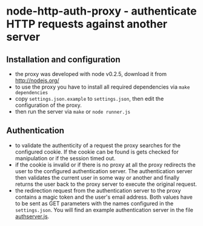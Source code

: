 node-http-auth-proxy - authenticate HTTP requests against another server
========================================================================

Installation and configuration
------------------------------

* the proxy was developed with node v0.2.5, download it from http://nodejs.org/
* to use the proxy you have to install all required dependencies via `make dependencies`
* copy `settings.json.example` to `settings.json`, then edit the configuration of the proxy.
* then run the server via `make` or `node runner.js`


Authentication
--------------

* to validate the authenticity of a request the proxy searches for the configured
  cookie. If the cookie can be found is gets checked for manipulation or if the session
  timed out.
* if the cookie is invalid or if there is no proxy at all the proxy redirects the user
  to the configured authentication server. The authentication server then validates
  the current user in some way or another and finally returns the user back to the
  proxy server to execute the original request.
* the redirection request from the authentication server to the proxy contains a magic token
  and the user's email address. Both values have to be sent as GET parameters with the names
  configured in the `settings.json`. You will find an example authentication server in the
  file [authserver.js](https://github.com/hudora/node-http-auth-proxy/blob/master/doc/authserver.js).
